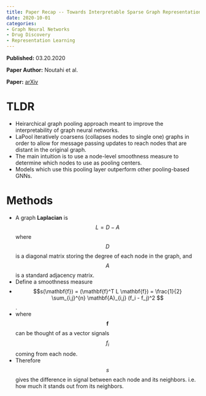 ```yaml
---
title: Paper Recap -- Towards Interpretable Sparse Graph Representation Learning with Laplacian Pooling
date: 2020-10-01
categories:
- Graph Neural Networks 
- Drug Discovery 
- Representation Learning 
---
```


**Published:** 03.20.2020

**Paper Author:** Noutahi et al. 

**Paper:** [arXiv](https://arxiv.org/pdf/1905.11577.pdf)

# TLDR

* Heirarchical graph pooling approach meant to improve the interpretability of graph neural networks.
* LaPool iteratively coarsens (collapses nodes to single one) graphs in order to allow for message passing updates to reach nodes that are distant in the original graph.
* The main intuition is to use a node-level smoothness measure to determine which nodes to use as pooling centers. 
* Models which use this pooling layer outperform other pooling-based GNNs.

# Methods

* A graph **Laplacian** is $$ L = D - A $$ where $$D$$ is a diagonal matrix storing the degree of each node in the graph, and $$A$$ is a standard adjacency matrix.
* Define a smoothness measure 
* $$s(\mathbf{f}) = (\mathbf{f}^T L \mathbf{f}) = \frac{1}{2} \sum_{i,j}^{n} \mathbf{A}_{i,j} (f_i - f_j)^2 $$.
* where $$\mathbf{f}$$ can be thought of as a vector signals $$f_i$$ coming from each node. 
* Therefore $$s$$ gives the difference in signal between each node and its neighbors. i.e. how much it stands out from its neighbors.



